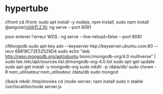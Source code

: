 # hypertube

//front
cd /front;
sudo apt install -y nodejs;
npm install;
sudo npm install @angular/cli@11.2.10;
ng serve --port 8081

pour enlever l'erreur WDS : ng serve --live-reload=false --port 8081

//Mongodb
sudo apt-key adv --keyserver hkp://keyserver.ubuntu.com:80 --recv 68818C72E52529D4
sudo echo "deb http://repo.mongodb.org/apt/ubuntu bionic/mongodb-org/4.0 multiverse" | sudo tee /etc/apt/sources.list.d/mongodb-org-4.0.list
sudo apt-get update
sudo apt-get install -y mongodb-org
sudo mkdir -p /data/db/
sudo chown -R nom_utilisateur:nom_utilisateur /data/db
sudo mongod

//back
mkdir /tmp/movies
cd /node-server;
npm install
sudo n stable
/usr/local/bin/node server.js
